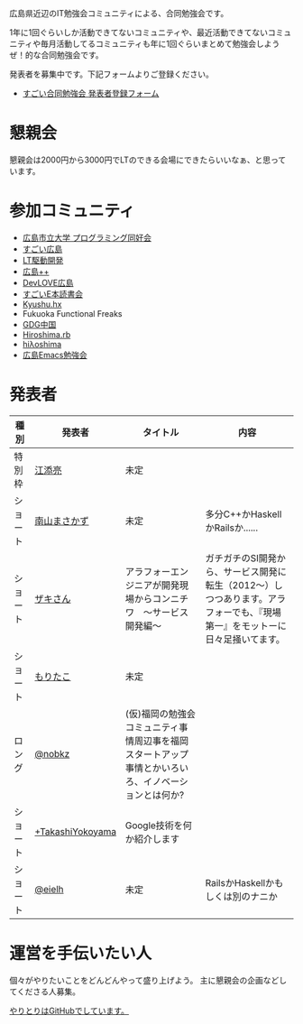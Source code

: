 広島県近辺のIT勉強会コミュニティによる、合同勉強会です。

1年に1回ぐらいしか活動できてないコミュニティや、最近活動できてないコミュニティや毎月活動してるコミュニティも年に1回ぐらいまとめて勉強会しようぜ！的な合同勉強会です。

発表者を募集中です。下記フォームよりご登録ください。

* [すごい合同勉強会 発表者登録フォーム](https://docs.google.com/forms/d/1VfzkHTKPX2gQXjqc4GACedZdpm67iudSGGkjAWY_aw4/viewform?usp=send_form)

# 懇親会

懇親会は2000円から3000円でLTのできる会場にできたらいいなぁ、と思っています。

# 参加コミュニティ

* [広島市立大学 プログラミング同好会](https://github.com/hcu-club)
* [すごい広島](http://great-h.github.io/)
* [LT駆動開発](http://ltdd.doorkeeper.jp/)
* [広島++](http://hiroshima-plus-plus.github.io/)
* [DevLOVE広島](https://www.facebook.com/groups/657965497630510/)
* [すごいE本読書会](http://fukuoka-sugoe-book.connpass.com/)
* [Kyushu.hx](https://bitbucket.org/fukuokahaxe/haxe/wiki/Home)
* Fukuoka Functional Freaks
* [GDG中国](https://sites.google.com/site/gdgchugokuofficial/)
* [Hiroshima.rb](http://hiroshimarb.github.io/)
* [hiλoshima](http://hi-lambda-oshima.github.io/)
* [広島Emacs勉強会](https://atnd.org/events/8932)

# 発表者

種別  | 発表者 | タイトル | 内容
------- | ----- | ----- | -----
特別枠 | [江添亮](http://twitter.com/EzoeRyou) | 未定 |
ショート | [南山まさかず](http://twitter.com/minamiyama1994) | 未定 | 多分C++かHaskellかRailsか......
ショート | [ザキさん](https://www.facebook.com/koutarou.ishizaki) | アラフォーエンジニアが開発現場からコンニチワ　～サービス開発編～ | ガチガチのSI開発から、サービス開発に転生（2012～）しつつあります。アラフォーでも、『現場第一』をモットーに日々足掻いてます。
ショート | [もりたこ](https://twitter.com/mrtc0) | 未定 |
ロング | [@nobkz](https://twitter.com/nobkz) | (仮)福岡の勉強会コミュニティ事情周辺事を福岡スタートアップ事情とかいろいろ、イノベーションとは何か? |
ショート | [+TakashiYokoyama](https://plus.google.com/+TakashiYokoyama) | Google技術を何か紹介します | |
ショート | [@eielh](https://twitter.com/eielh) | 未定 | RailsかHaskellかもしくは別のナニか


# 運営を手伝いたい人

個々がやりたいことをどんどんやって盛り上げよう。
主に懇親会の企画などしてくださる人募集。

[やりとりはGitHubでしています。](https://github.com/LTDD/great-study-2014)
